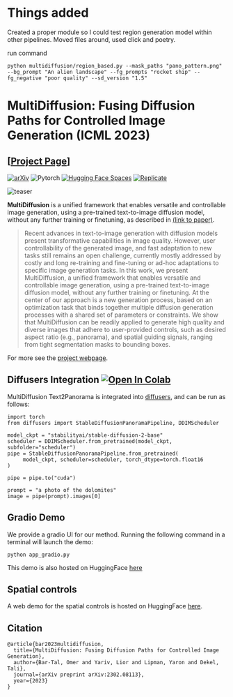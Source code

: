 # Things added
Created a proper module so I could test region generation model within other pipelines. Moved files around, used click and poetry.

run command
```
python multidiffusion/region_based.py --mask_paths "pano_pattern.png" --bg_prompt "An alien landscape" --fg_prompts "rocket ship" --fg_negative "poor quality" --sd_version "1.5"
```

# MultiDiffusion: Fusing Diffusion Paths for Controlled Image Generation (ICML 2023)
## [<a href="https://multidiffusion.github.io/" target="_blank">Project Page</a>]

[![arXiv](https://img.shields.io/badge/arXiv-MultiDiffusion-b31b1b.svg)](https://arxiv.org/abs/2302.08113)
![Pytorch](https://img.shields.io/badge/PyTorch->=1.10.0-Red?logo=pytorch)
[![Hugging Face Spaces](https://img.shields.io/badge/%F0%9F%A4%97%20Hugging%20Face-Spaces-blue)](https://huggingface.co/spaces/weizmannscience/MultiDiffusion)
[![Replicate](https://replicate.com/cjwbw/multidiffusion/badge)](https://replicate.com/cjwbw/multidiffusion)

[//]: # ([![Hugging Face Spaces]&#40;https://img.shields.io/badge/%F0%9F%A4%97%20Hugging%20Face-Spaces-blue&#41;]&#40;https://huggingface.co/spaces/weizmannscience/text2live&#41;)

![teaser](imgs/teaser.jpg)

**MultiDiffusion** is a unified framework that enables versatile and controllable image generation, using a pre-trained text-to-image diffusion model, without any further training or finetuning, as described in <a href="https://arxiv.org/abs/2302.08113" target="_blank">(link to paper)</a>.

[//]: # (. It can be used for localized and global edits that change the texture of existing objects or augment the scene with semi-transparent effects &#40;e.g. smoke, fire, snow&#41;.)

[//]: # (### Abstract)
>Recent advances in text-to-image generation with diffusion models present transformative capabilities in image quality. However, user controllability of the generated image, and fast adaptation to new tasks still remains an open challenge, currently mostly addressed by costly and long re-training and fine-tuning or ad-hoc adaptations to specific image generation tasks. In this work, we present MultiDiffusion, a unified framework that enables versatile and controllable image generation, using a pre-trained text-to-image diffusion model, without any further training or finetuning. At the center of our approach is a new generation process, based on an optimization task that binds together multiple diffusion generation processes with a shared set of parameters or constraints. We show that MultiDiffusion can be readily applied to generate high quality and diverse images that adhere to user-provided controls, such as desired aspect ratio (e.g., panorama), and spatial guiding signals, ranging from tight segmentation masks to bounding boxes.

For more see the [project webpage](https://multidiffusion.github.io).

## Diffusers Integration [![Open In Colab](https://colab.research.google.com/assets/colab-badge.svg)](https://colab.research.google.com/github/omerbt/MultiDiffusion/blob/master/MultiDiffusion_Panorama.ipynb)
MultiDiffusion Text2Panorama is integrated into [diffusers](https://huggingface.co/docs/diffusers/main/en/api/pipelines/stable_diffusion/panorama), and can be run as follows:
```
import torch
from diffusers import StableDiffusionPanoramaPipeline, DDIMScheduler

model_ckpt = "stabilityai/stable-diffusion-2-base"
scheduler = DDIMScheduler.from_pretrained(model_ckpt, subfolder="scheduler")
pipe = StableDiffusionPanoramaPipeline.from_pretrained(
     model_ckpt, scheduler=scheduler, torch_dtype=torch.float16
)

pipe = pipe.to("cuda")

prompt = "a photo of the dolomites"
image = pipe(prompt).images[0]
```

## Gradio Demo 
We provide a gradio UI for our method. Running the following command in a terminal will launch the demo:
```
python app_gradio.py
```
This demo is also hosted on HuggingFace [here](https://huggingface.co/spaces/weizmannscience/MultiDiffusion)

## Spatial controls

A web demo for the spatial controls is hosted on HuggingFace [here](https://huggingface.co/spaces/weizmannscience/multidiffusion-region-based).

## Citation
```
@article{bar2023multidiffusion,
  title={MultiDiffusion: Fusing Diffusion Paths for Controlled Image Generation},
  author={Bar-Tal, Omer and Yariv, Lior and Lipman, Yaron and Dekel, Tali},
  journal={arXiv preprint arXiv:2302.08113},
  year={2023}
}
```
